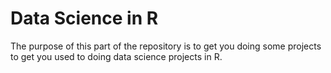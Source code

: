 # Data Science in R

The purpose of this part of the repository is to get you doing some projects to get you used to doing data science projects in R. 

